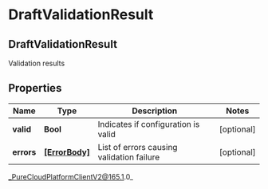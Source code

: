 # DraftValidationResult

## DraftValidationResult
Validation results

## Properties

|Name | Type | Description | Notes|
|------------ | ------------- | ------------- | -------------|
| **valid** | **Bool** | Indicates if configuration is valid | [optional] |
| **errors** | [**[ErrorBody]**]([ErrorBody]) | List of errors causing validation failure | [optional] |



_PureCloudPlatformClientV2@165.1.0_
